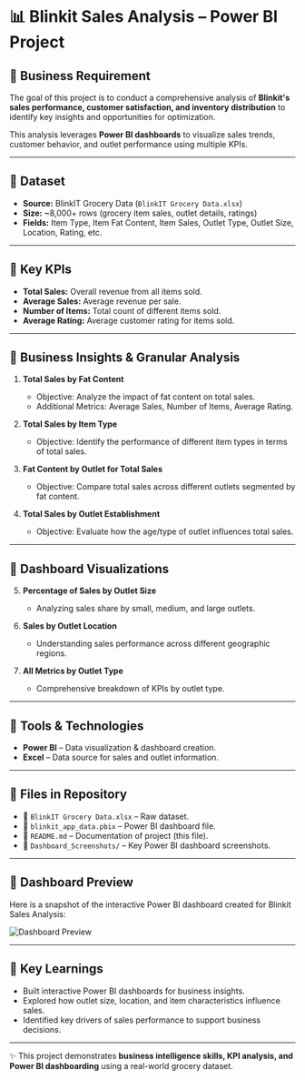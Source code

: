 # 📊 Blinkit Sales Analysis – Power BI Project  

## 🔹 Business Requirement  
The goal of this project is to conduct a comprehensive analysis of **Blinkit's sales performance, customer satisfaction, and inventory distribution** to identify key insights and opportunities for optimization.  

This analysis leverages **Power BI dashboards** to visualize sales trends, customer behavior, and outlet performance using multiple KPIs.  

---

## 🔹 Dataset  
- **Source:** BlinkIT Grocery Data (`BlinkIT Grocery Data.xlsx`)  
- **Size:** ~8,000+ rows (grocery item sales, outlet details, ratings)  
- **Fields:** Item Type, Item Fat Content, Item Sales, Outlet Type, Outlet Size, Location, Rating, etc.  

---

## 🔹 Key KPIs  
- **Total Sales:** Overall revenue from all items sold.  
- **Average Sales:** Average revenue per sale.  
- **Number of Items:** Total count of different items sold.  
- **Average Rating:** Average customer rating for items sold.  

---

## 🔹 Business Insights & Granular Analysis  

1. **Total Sales by Fat Content**  
   - Objective: Analyze the impact of fat content on total sales.  
   - Additional Metrics: Average Sales, Number of Items, Average Rating.  

2. **Total Sales by Item Type**  
   - Objective: Identify the performance of different item types in terms of total sales.  

3. **Fat Content by Outlet for Total Sales**  
   - Objective: Compare total sales across different outlets segmented by fat content.  

4. **Total Sales by Outlet Establishment**  
   - Objective: Evaluate how the age/type of outlet influences total sales.  

---

## 🔹 Dashboard Visualizations  

5. **Percentage of Sales by Outlet Size**  
   - Analyzing sales share by small, medium, and large outlets.  

6. **Sales by Outlet Location**  
   - Understanding sales performance across different geographic regions.  

7. **All Metrics by Outlet Type**  
   - Comprehensive breakdown of KPIs by outlet type.  

---

## 🔹 Tools & Technologies  
- **Power BI** – Data visualization & dashboard creation.  
- **Excel** – Data source for sales and outlet information.  

---

## 🔹 Files in Repository  
- 📁 `BlinkIT Grocery Data.xlsx` – Raw dataset.  
- 📁 `blinkit_app_data.pbix` – Power BI dashboard file.  
- 📄 `README.md` – Documentation of project (this file).  
- 📸 `Dashboard_Screenshots/` – Key Power BI dashboard screenshots.  

---

## 🔹 Dashboard Preview  

Here is a snapshot of the interactive Power BI dashboard created for Blinkit Sales Analysis:  

![Dashboard Preview](Dashboard_Screenshots/Blinkit_Sales_Analysis_Dashboard.png)

---

## 🔹 Key Learnings  
- Built interactive Power BI dashboards for business insights.  
- Explored how outlet size, location, and item characteristics influence sales.  
- Identified key drivers of sales performance to support business decisions.  

---

✨ This project demonstrates **business intelligence skills, KPI analysis, and Power BI dashboarding** using a real-world grocery dataset.  
